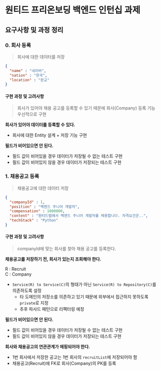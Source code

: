 # 원티드 프리온보딩 백엔드 인턴십 과제

## 요구사항 및 과정 정리

### 0. 회사 등록

> 회사에 대한 데이터를 저장

```json
{
  "name" : "네이버",
  "nation" : "한국",
  "location" : "판교"
}
```

#### 구현 과정 및 고려사항

> 회사가 있어야 채용 공고를 등록할 수 있기 때문에 회사(Company) 등록 기능 우선적으로 구현 

**회사가 있어야 데이터를 등록할 수 있다.**

- 회사에 대한 Entity 설계 + 저장 기능 구현

**필드가 비어있으면 안 된다.**

- 필드 값이 비어있을 경우 데이터가 저장될 수 없는 테스트 구현
- 필드 값이 비어있지 않을 경우 데이터가 저장되는 테스트 구현

### 1. 채용공고 등록

> 채용공고에 대한 데이터 저장

```json
{
  "companyId" : 1,
  "position" : "백엔드 주니어 개발자",
  "compensation" : 1000000,
  "content" : "원티드랩에서 백엔드 주니어 개발자를 채용합니다. 자격요건은..",
  "techStack" : "Python"
}
```

#### 구현 과정 및 고려사항

> companyId에 맞는 회사를 찾아 채용 공고를 등록한다.

**채용공고를 저장하기 전, 회사가 있는지 조회해야 한다.**

R : Recruit<br>
C : Company

- `Service(R) to Service(C)`의 형태가 아닌 `Service(R) to Repository(C)`를 의존하도록 설정
  - 타 도메인의 저장소를 의존하고 있기 때문에 외부에서 접근하지 못하도록 `private`로 지정
  - 추후 파사드 패턴으로 리팩터링 예정

**필드가 비어있으면 안 된다.**

- 필드 값이 비어있을 경우 데이터가 저장될 수 없는 테스트 구현
- 필드 값이 비어있지 않을 경우 데이터가 저장되는 테스트 구현

**회사와 채용공고의 연관관계가 매핑되어야 한다.**

- 1번 회사에서 저장한 공고는 1번 회사의 `recruitList`에 저장되어야 함
- 채용공고(Recruit)에 FK로 회사(Company)의 PK를 등록